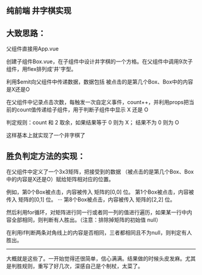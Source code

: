 纯前端 井字棋实现
----------------


大致思路：
-------

父组件直接用App.vue

创建子组件Box.vue，在子组件中设计井字棋的一个方格。在父组件中调用9次子组件，用flex排列成'井'字型。

利用$emit向父组件中传递数据，数据包括 被点击的是第几个Box、Box中的内容是X还是O

在父组件中记录点击次数，每触发一次自定义事件，count++，并利用props把当前的count值传递给子组件，用于判断子组件中显示 X 还是 O

判定规则：count 和 2 取余，如果结果等于 0 则为 X； 结果不为 0 则为 O

这样基本上就实现了一个井字棋了


胜负判定方法的实现：
 --------

在父组件中定义了一个3x3矩阵，把接受到的数据 （被点击的是第几个Box、Box中的内容是X还是O）赋给矩阵相对应的位置。

例如，第0个Box被点击，内容被传入 矩阵的[0,0] 位。
        第1个Box被点击，内容被传入 矩阵的[0,1] 位。
        ···
        第8个Box被点击，内容被传入 矩阵的[2,2] 位。

然后利用for循环，对矩阵进行同一行或者同一列的值进行遍历，如果某一行中内容全部相同，则判断有人胜出。（注意：排除掉矩阵的初始值 null）

在利用if判断两条对角线上的内容是否相同，三者都相同且不为null，则判定有人胜出。

------
大概就是这些了。一开始觉得还很简单，信心满满。结果做的时候头皮发麻。尤其是判胜规则，重写了好几次，深感自己是个制杖，太菜了。